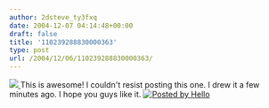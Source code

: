 ```yaml
---
author: 2dsteve_ty3fxq
date: 2004-12-07 04:14:48+00:00
draft: false
title: '110239288830000363'
type: post
url: /2004/12/06/110239288830000363/
---
```


[![](http://photos1.blogger.com/img/102/1596/400/DSC00527.jpg)
](http://photos1.blogger.com/img/102/1596/1024/DSC00527.jpg)
This is awesome! I couldn't resist posting this one. I drew it a few minutes ago. I hope you guys like it. [![Posted by Hello](http://photos1.blogger.com/pbh.gif)
](http://www.hello.com/)
